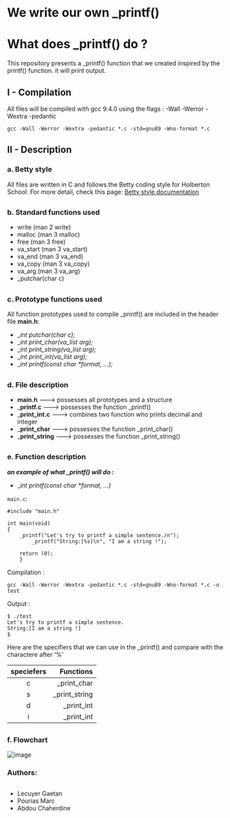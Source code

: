 # We write our own _printf()

# What does _printf() do ?
This repository presents a _printf() function that we created inspired by the printf() function. it will print output.

## I - Compilation
All files will be compiled with gcc 9.4.0 using the flags : -Wall -Werror -Wextra -pedantic

```
gcc -Wall -Werror -Wextra -pedantic *.c -std=gnu89 -Wno-format *.c
```
## II - Description

### a. Betty style

All files are written in C and follows the Betty coding style for Holberton School. For more detail, check this page:
[Betty style documentation](https://github.com/holbertonschool/Betty/wiki)

##
###  b. Standard functions used

-   write (man 2 write)
-   malloc (man 3 malloc)
-   free (man 3 free)
-   va_start (man 3 va_start)
-   va_end (man 3 va_end)
-   va_copy (man 3 va_copy)
-   va_arg (man 3 va_arg)
-   _putchar(char c)

##
###  c. Prototype functions used

All function prototypes used to compile _printf() are included in the header file **main.h**:

-  __int _putchar(char c);__
- __int _print_char(va_list arg);__
- __int _print_string(va_list arg);__
- __int _print_int(va_list arg);__
- __int _printf(const char *format, ...);__



##
### d.  File description

- __main.h__ --->  possesses all prototypes and a structure
- ___printf.c__ ---> possesses the function _printf()
- ___print_int.c__ ---> combines two function who prints decimal and integer
- ___print_char__ ---> possesses the function _print_char()
- ___print_string__ ---> possesses the function _print_string()


##
###  e. Function description
***an example of what _printf() will do :***

- __int _printf(const char *format, ...)__

```main.c```:

```
#include "main.h"

int main(void)
{
    _printf("Let's try to printf a simple sentence./n");
        _printf("String:[%s]\n", "I am a string !");

    return (0);
    }

```

Compilation :

```
gcc -Wall -Werror -Wextra -pedantic *.c -std=gnu89 -Wno-format *.c -o test
```

Output :

```
$ ./test
Let's try to printf a simple sentence.
String:[I am a string !]
$
```
Here are the  specifiers that we can use in the _printf()  and compare with the charactere after '%'

| speciefers   |  Functions     |
| :-----------:|---------------:|
| c            | _print_char    |
| s            | _print_string  |
| d            | _print_int     |
| i            | _print_int     |

##
### f. Flowchart

![image](flowchart.jpg)

### Authors:
##
- Lecuyer Gaetan
- Pourias Marc
- Abdou Chaherdine